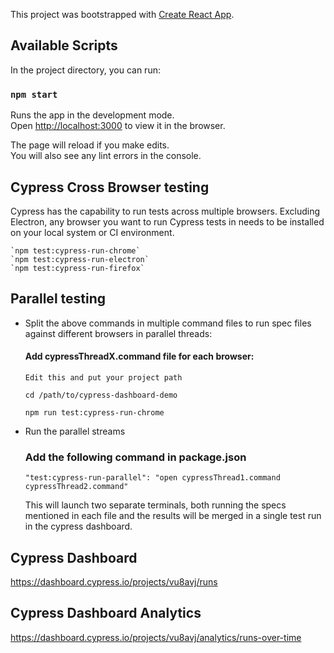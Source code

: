 This project was bootstrapped with [Create React App](https://github.com/facebook/create-react-app).

## Available Scripts

In the project directory, you can run:

### `npm start`

Runs the app in the development mode.<br />
Open [http://localhost:3000](http://localhost:3000) to view it in the browser.

The page will reload if you make edits.<br />
You will also see any lint errors in the console.

## Cypress Cross Browser testing
Cypress has the capability to run tests across multiple browsers.
Excluding Electron, any browser you want to run Cypress tests in needs to be installed on your local system or CI environment. 

    `npm test:cypress-run-chrome`
    `npm test:cypress-run-electron`
    `npm test:cypress-run-firefox`

## Parallel testing
* Split the above commands in multiple command files to run spec files against different browsers in parallel threads: 

    #### Add cypressThreadX.command file for each browser:


    `Edit this and put your project path` 
    
    `cd /path/to/cypress-dashboard-demo`   
    
    `npm run test:cypress-run-chrome`

* Run the parallel streams
    ### Add the following command in package.json
    `"test:cypress-run-parallel": "open cypressThread1.command cypressThread2.command"`

    This will launch two separate terminals, both running the specs mentioned in each file and the results will be merged in a single test run in the cypress dashboard.


## Cypress Dashboard
https://dashboard.cypress.io/projects/vu8avj/runs

## Cypress Dashboard Analytics
https://dashboard.cypress.io/projects/vu8avj/analytics/runs-over-time
